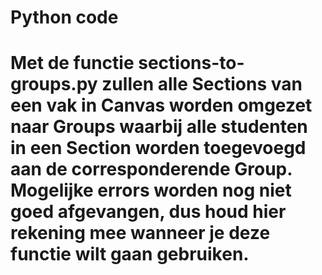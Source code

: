# Python code

# Met de functie sections-to-groups.py zullen alle Sections van een vak in Canvas worden omgezet naar Groups waarbij alle studenten in een Section worden toegevoegd aan de corresponderende Group. Mogelijke errors worden nog niet goed afgevangen, dus houd hier rekening mee wanneer je deze functie wilt gaan gebruiken.
